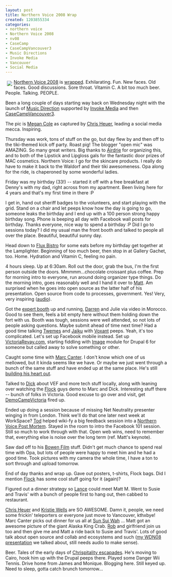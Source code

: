 ```yaml
--- 
layout: post
title: Northern Voice 2008 Wrap
created: 1203855334
categories: 
- northern voice
- Northern Voice 2008
- nv08
- CaseCamp
- CaseCampVancouver3
- Music Directions
- Invoke Media
- Vancouver
- Social Media
---
```

<a href="http://www.flickr.com/photos/chrisheuer/2284675807/"><img src="http://farm3.static.flickr.com/2285/2284675807_c021416ff6_m.jpg" border="0" align="left" hspace="5" vspace="5" /></a><p><a href="http://2008.northernvoice.ca">Northern Voice 2008</a> is <a href="http://2008.northernvoice.ca/blog/boris-mann/thats-wrap-give-us-feedback">wrapped</a>. Exhilarating. Fun. New faces. Old faces. Good discussions. Sore throat. Vitamin C. A bit too much beer. People. Talking. PEOPLE.</p> <p>Been a long couple of days starting way back on Wednesday night with the launch of <a href="http://www.musicdirection.com">Music Direction</a> supported by <a href="http://www.invokemedia.com">Invoke Media</a> and then <a href="http://www.casecamp.org/home/show/CaseCampVancouver3">CaseCampVancouver3</a>.</p>

<p>The pic is <a href="http://www.megancole.org">Megan Cole</a> as captured by <a href="http://www.flickr.com/photos/chrisheuer/2284675807/">Chris Heuer</a>, leading a social media mecca. Inspiring.</p>
<!--break-->
<p>Thursday was work, tons of stuff on the go, but day flew by and then off to the tiki-themed kick off party. Roast pig! The blogger "open mic" was AMAZING. So many great writers. Big thanks to <a href="http://talkingtoair.com/">Airdrie</a> for organizing this, and to both of the Lipstick and Lipgloss gals for the fantastic door prizes of MAC cosmetics. Northern Voice: I go for the skincare products. I really do have to make it back to the Waldorf and their tiki awesomeness. Opa along for the ride, is chaperoned by some wonderful ladies.</p>

<p>Friday was my birthday (33!) -- started it off with a free breakfast at Denny's with my dad, right across from my apartment. Been living here for 4 years and that's my first time in there :P</p>

<p>I get in, hand out sheriff badges to the volunteers, and start playing with the grid. Stand on a chair and let peeps know how the day is going to go, someone leaks the birthday and I end up with a 100 person strong happy birthday song. Phone is beeping all day with Facebook wall posts for birthday. Thanks everyone, nice way to spend a birthday :P Did I go to sessions today? I did my usual man the front booth and talked to people all over the place. Beautiful, beautiful sunny day.</p>

<p>Head down to <a href="http://www.fluxbistro.com">Flux Bistro</a> for some eats before my birthday get together at the Lamplighter. Beginning of too much beer, then stop in at Gallery Gachet, too. Home. Hydration and Vitamin C, feeling no pain.</p>

<p>4 hours sleep. Up at 6:30am. Roll out the door, grab the bus, I'm the first person outside the doors. Mmmmm...chocolate croissant plus coffee. Prep for morning intro to everyone, run around doing organizer type things. Do the morning intro, goes reasonably well and I hand it over to <a href="http://ma.tt/2008/02/northern-voice/">Matt</a>. Am surprised when he goes into open source as the latter half of his presentation. Open source from code to processes, government. Yes! Very, very inspiring (<a href="http://atlargemedia.com/content/podcast-matt-mullenweg-keynote-northern-voice-2008">audio</a>).</p>

<p>Got the <a href="http://wiki.northernvoice.ca/AskTheExpert2008">expert booth</a> up and running, <a href="http://www.darrenbarefoot.com">Darren</a> and Julie via video in Morocco. Good to see them, feels a bit empty here without them holding down the fort with us. Booth was tough, sessions were well attended, so not lots of people asking questions. Maybe submit ahead of time next time? Had a good time talking <a href="http://www.twemes.com">Twemes</a> and <a href="http://jaiku.com">Jaiku</a> with <a href="http://www.voxant.com">Voxant</a> peeps. Yeah, it's too complicated. Let's set up Facebook mobile instead. Set up <a href="http://www.victoriarevay.com">VictoriaRevay.com</a>, starting fiddling with <a href="http://drupal.org/project/image">Image</a> module for Drupal 6 for someone but called away to solve something or other.</p>

<p>Caught some time with <a href="http://blog.broadbandmechanics.com/">Marc Canter</a>. I don't know which one of us mellowed, but it kinda seems like we have. Or maybe we just went through a bunch of the same stuff and have ended up at the same place. He's still <a href="http://bmannconsulting.com/blog/bmann/marc-canter-is-building-his-heart-out">building his heart out</a>.</p>

<p>Talked to <a href="http://blame.ca/">Dick</a> about VEF and more tech stuff locally, along with leaning over watching the <a href="http://www.flock.com">Flock</a> guys demo to Marc and Dick. Interesting stuff there -- bunch of folks in Victoria. Good excuse to go over and visit, get <a href="http://barcamp.org/DemoCampVictoria">DemoCampVictoria</a> fired up.</p>

<p>Ended up doing a session because of missing Net Neutrality presenter winging in from London. Think we'll do that one later next week at WorkSpace? <a href="http://todmaffin.com">Tod</a> helped wiki-fy a big feedback session into a <a href="http://wiki.northernvoice.ca/Northern+Voice+Post-Mortem">Northern Voice Post Mortem</a>. Stayed in the room to intro the Facebook 101 session. Still so much to work through with that. Open web wins, need to remember that, everything else is noise over the long term (ref. Matt's keynote).</p>

<p>Saw dad off to his <a href="http://www.bowenfilm.com">Bowen Film</a> stuff. Didn't get much chance to spend real time with Opa, but lots of people were happy to meet him and he had a good time. Took pictures with my camera the whole time, I have a ton to sort through and upload tomorrow.</p>

<p>End of day thanks and wrap up. Gave out posters, t-shirts, Flock bags. Did I mention <a href="http://www.flock.com">Flock</a> has some cool stuff going for it (again)?</p>

<p>Figured out a dinner strategy so <a href="http://www.lancetracey.com">Lance</a> could meet Matt M. Went to Susie and Travis' with a bunch of people first to hang out, then cabbed to restaurant.</p>

<p><a href="http://www.chrisheuer.com/">Chris Heuer</a> and <a href="http://kristiewells.com/">Kristie Wells</a> are SO AWESOME. Damn it, people, we need some frickin' teleporters or everyone just move to Vancouver, kthxbye! Marc Canter picks out dinner for us all at <a href="http://www.sunsuiwah.com/">Sun Sui Wah</a> ... Matt got an awesome picture of the giant Alaska King Crab. <a href="http://www.robertscales.org">Rob</a> and girlfriend join us too and then give me and Matt a ride back to Susie and Travis'. Lots of good talk about open source and collab and ecosystems and such (<a href="http://bmannconsulting.com/blog/bmann/web-directions-north-2008-3-stages-dynamic-systems-wrap">my WDN08 presentation</a> we talked about, still needs audio to make sense).</p>

<p>Beer. Tales of the early days of <a href="http://chrispitality.com/">Chrispitality escapades</a>. He's moving to Cairo, hook him up with the Drupal peeps there. Played some Danger Wii Tennis. Drive home from James and Monique. Blogging here. Still keyed up. Need to sleep, gotta catch brunch tomorrow...</p>
